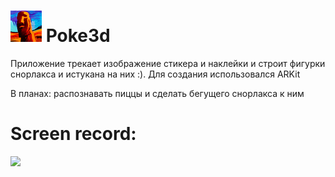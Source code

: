 # ![](https://github.com/annagogley/Poke3d/blob/main/Poke3d/Assets.xcassets/AppIcon-1.appiconset/50.png) Poke3d

Приложение трекает изображение стикера и наклейки и строит фигурки снорлакса и истукана на них :). Для создания использовался ARKit

В планах: распознавать пиццы и сделать бегущего снорлакса к ним

# Screen record: 



![](https://github.com/annagogley/Poke3d/blob/main/promo.gif)
